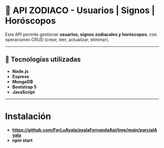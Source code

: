 # 🌌 API ZODIACO - Usuarios | Signos | Horóscopos

Esta API permite gestionar **usuarios, signos zodiacales y horóscopos**, con operaciones CRUD (crear, leer, actualizar, eliminar).

---

## 📌 Tecnologías utilizadas
- **Node.js**
- **Express**
- **MongoDB**
- **Bootstrap 5**
- **JavaScript**

---
# Instalación
- **https://github.com/FerLuAyala/ayalaFernandaApi/tree/main/parcialAyala**
- **npm start**


